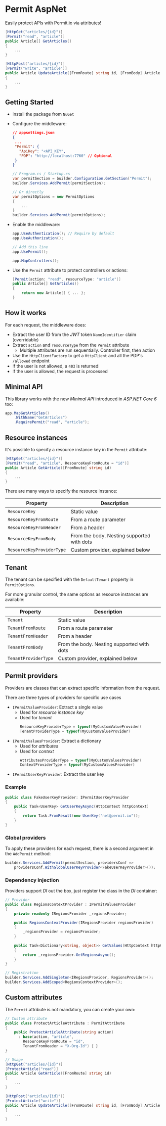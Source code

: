 # Permit AspNet

Easily protect APIs with Permit.io via attributes!

```csharp
[HttpGet("articles/{id}")]
[Permit("read", "article")]
public Article[] GetArticles()
{
    ...
}

[HttpPost("articles/{id}")]
[Permit("write", "article")]
public Article UpdateArticle([FromRoute] string id, [FromBody] Article article)
{
    ...
}
```

## Getting Started

* Install the package from `NuGet`
* Configure the middleware:
   ```json
  // appsettings.json
  {
    ...
    "Permit": {
      "ApiKey": "<API_KEY",
      "PDP": "http://localhost:7760" // Optional
    }
  }
  ```
  ```csharp  
  // Program.cs / Startup.cs
  var permitSection = builder.Configuration.GetSection("Permit");
  builder.Services.AddPermit(permitSection);
  
  // Or directly
  var permitOptions = new PermitOptions
  {
      ...
  }
  builder.Services.AddPermit(permitOptions);
  ```
  
* Enable the middleware:
  ```csharp
  app.UseAuthentication(); // Require by default
  app.UseAuthorization();
  
  // Add this line
  app.UsePermit();

  app.MapControllers();
  ```
* Use the `Permit` attribute to protect controllers or actions:
  ```csharp
  [Permit(action: "read", resourceType: "article")]
  public Article[] GetArticles()
  {
      return new Article[] { ... };
  }
  ```
  
## How it works

For each request, the middleware does:
* Extract the user ID from the *JWT* token `NameIdentifier` claim (overridable)
* Extract `action` and `resourceType` from the `Permit` attribute
  * Multiple attributes are run sequentially. Controller first, then action
* Use the `HttpClientFactory` to get a `HttpClient` and all the PDP's `/allowed` endpoint 
* If the user is not allowed, a `403` is returned
* If the user is allowed, the request is processed

## Minimal API

This library works with the new *Minimal API* introduced in *ASP.NET Core 6* too:

```csharp
app.MapGetArticles()
    .WithName("GetArticles")
    .RequirePermit("read", "article");
```

## Resource instances

It's possible to specify a resource instance key in the `Permit` attribute:

```csharp
[HttpGet("articles/{id}")]
[Permit("read", "article", ResourceKeyFromRoute = "id")]
public Article GetArticle([FromRoute] string id)
{
    ...
}
```

There are many ways to specify the resource instance:

| Property                  | Description                                |
|---------------------------|--------------------------------------------| 
| `ResourceKey`             | Static value                               |
| `ResourceKeyFromRoute`    | From a route parameter                     | 
| `ResourceKeyFromHeader`   | From a header                              |
| `ResourceKeyFromBody`     | From the body. Nesting supported with dots |
| `ResourceKeyProviderType` | Custom provider, explained below           |

## Tenant

The tenant can be specified with the `DefaultTenant` property in `PermitOptions`.

For more granular control, the same options as resource instances are available:

| Property             | Description                                |
|----------------------|--------------------------------------------|
| `Tenant`             | Static value                               |
| `TenantFromRoute`    | From a route parameter                     |
| `TenantFromHeader`   | From a header                              |
| `TenantFromBody`     | From the body. Nesting supported with dots |
| `TenantProviderType` | Custom provider, explained below           |

## Permit providers

Providers are classes that can extract specific information from the request.

There are three types of providers for specific use cases
* `IPermitValueProvider`: Extract a single value
  * Used for *resource instance key*
  * Used for *tenant*
    ```csharp
    ResourceKeyProviderType = typeof(MyCustomValueProvider)
    TenantProviderType = typeof(MyCustomValueProvider)
    ```
* `IPermitValuesProvider`: Extract a dictionary
  * Used for *attributes*
  * Used for *context*
    ```csharp
    AttributesProviderType = typeof(MyCustomValuesProvider)
    ContextProviderType = typeof(MyCustomValuesProvider)
    ```
* `IPermitUserKeyProvider`: Extract the user key

### Example

```csharp
public class FakeUserKeyProvider: IPermitUserKeyProvider
{
    public Task<UserKey> GetUserKeyAsync(HttpContext httpContext)
    {
        return Task.FromResult(new UserKey("net@permit.io"));
    }
}
```

### Global providers

To apply these providers for each request, there is a second argument in the `AddPermit` method:

```csharp
builder.Services.AddPermit(permitSection, providersConf =>
    providersConf.WithGlobalUserKeyProvider<FakeUserKeyProvider>());
```

### Dependency injection

Providers support *DI* out the box, just register the class in the *DI* container:

```csharp
// Provider
public class RegionsContextProvider : IPermitValuesProvider
{
    private readonly IRegionsProvider _regionsProvider;

    public RegionsContextProvider(IRegionsProvider regionsProvider)
    {
        _regionsProvider = regionsProvider;
    }
    
    public Task<Dictionary<string, object>> GetValues(HttpContext httpContext)
    {
        return _regionsProvider.GetRegionsAsync();
    }
}

// Registration
builder.Services.AddSingleton<IRegionsProvider, RegionsProvider>();
builder.Services.AddScoped<RegionsContextProvider>();
```

## Custom attributes

The `Permit` attribute is not mandatory, you can create your own:

```csharp
// Custom attribute
public class ProtectArticleAttribute : PermitAttribute
{
    public ProtectArticleAttribute(string action)
      : base(action, "article",
        ResourceKeyFromRoute = "id",
        TenantFromHeader = "X-Org-Id") { }
}

// Usage
[HttpGet("articles/{id}")]
[ProtectArticle("read")]
public Article GetArticle([FromRoute] string id)
{
    ...
}

[HttpPost("articles/{id}")]
[ProtectArticle("write")]
public Article UpdateArticle([FromRoute] string id, [FromBody] Article article)
{
    ...
}
```